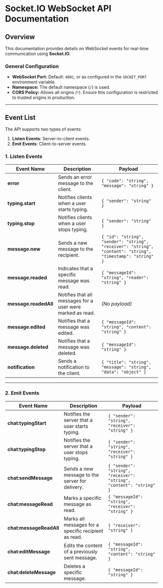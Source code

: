 # **Socket.IO WebSocket API Documentation**

## **Overview**

This documentation provides details on WebSocket events for real-time communication using **Socket.IO**.

### **General Configuration**

- **WebSocket Port:**
  Default: `4001`, or as configured in the `SOCKET_PORT` environment variable.
- **Namespace:**
  The default namespace (`/`) is used.
- **CORS Policy:**
  Allows all origins (`*`). Ensure this configuration is restricted to trusted origins in production.

---

## **Event List**

The API supports two types of events:

1. **Listen Events**: Server-to-client events.
2. **Emit Events**: Client-to-server events.

### **1. Listen Events**

| **Event Name**        | **Description**                                            | **Payload**                                                                                                |
| --------------------- | ---------------------------------------------------------- | ---------------------------------------------------------------------------------------------------------- |
| **error**             | Sends an error message to the client.                      | `{ "code": "string", "message": "string" }`                                                                |
| **typing.start**      | Notifies clients when a user starts typing.                | `{ "sender": "string" }`                                                                                   |
| **typing.stop**       | Notifies clients when a user stops typing.                 | `{ "sender": "string" }`                                                                                   |
| **message.new**       | Sends a new message to the recipient.                      | `{ "id": "string", "sender": "string", "receiver": "string", "content": "string", "timestamp": "string" }` |
| **message.readed**    | Indicates that a specific message was read.                | `{ "messageId": "string", "reader": "string" }`                                                            |
| **message.readedAll** | Notifies that all messages for a user were marked as read. | _(No payload)_                                                                                             |
| **message.edited**    | Notifies that a message was edited.                        | `{ "messageId": "string", "content": "string" }`                                                           |
| **message.deleted**   | Notifies that a message was deleted.                       | `{ "messageId": "string" }`                                                                                |
| **notification**      | Sends a notification to the client.                        | `{ "title": "string", "message": "string", "data": "object" }`                                             |

---

### **2. Emit Events**

| **Event Name**          | **Description**                                      | **Payload**                                                         |
| ----------------------- | ---------------------------------------------------- | ------------------------------------------------------------------- |
| **chat:typingStart**    | Notifies the server that a user starts typing.       | `{ "sender": "string", "receiver": "string" }`                      |
| **chat:typingStop**     | Notifies the server that a user stops typing.        | `{ "sender": "string", "receiver": "string" }`                      |
| **chat:sendMessage**    | Sends a new message to the server for delivery.      | `{ "sender": "string", "receiver": "string", "content": "string" }` |
| **chat:messageRead**    | Marks a specific message as read.                    | `{ "messageId": "string", "receiver": "string" }`                   |
| **chat:messageReadAll** | Marks all messages for a specific recipient as read. | `{ "receiver": "string" }`                                          |
| **chat:editMessage**    | Edits the content of a previously sent message.      | `{ "messageId": "string", "content": "string" }`                    |
| **chat:deleteMessage**  | Deletes a specific message.                          | `{ "messageId": "string" }`                                         |
